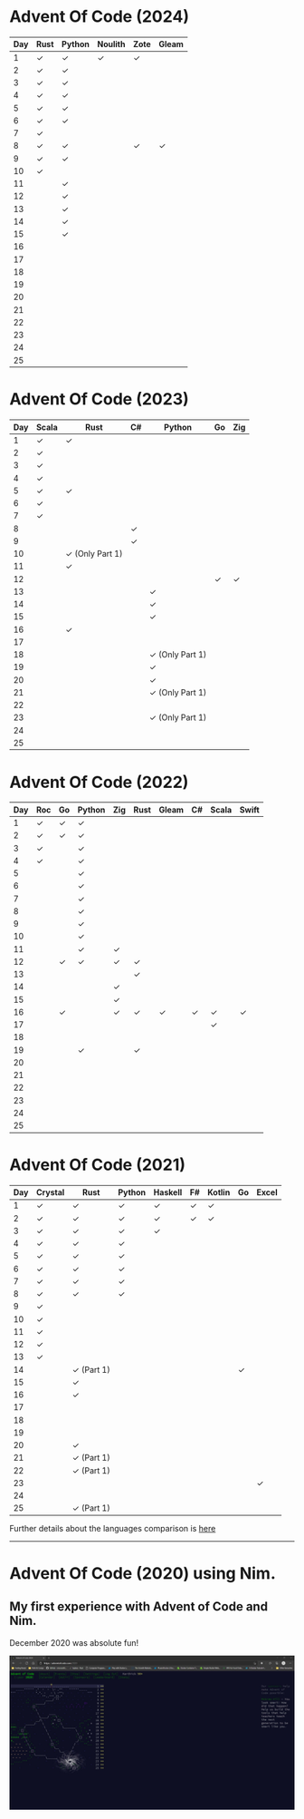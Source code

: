 # Advent Of Code (2024) 

| Day | Rust | Python | Noulith | Zote | Gleam
|-----|-----------|-----------|-----|-----------|-----------|
|  1  | &#10003;  | &#10003;  | &#10003;  | &#10003;  | |
|  2  | &#10003;  | &#10003;  | | | |
|  3  | &#10003;  | &#10003;  | | | |
|  4  | &#10003;  | &#10003;  | | | |
|  5  | &#10003;  | &#10003;  | | | |
|  6  | &#10003;  | &#10003;  | | | |
|  7  | &#10003;  | | | | |
|  8  | &#10003;  | &#10003;  |  | &#10003; |&#10003;|
|  9  | &#10003;  | &#10003;  | | | |
| 10  | &#10003;  |   | | | |
| 11  |   |  &#10003; | | | |
| 12  |   |  &#10003; | | | |
| 13  |   |  &#10003; | | | |
| 14  |   |  &#10003; | | | |
| 15  |   |  &#10003; | | | |
| 16  |   |   | | | |
| 17  |   |   | | | |
| 18  |   |   | | | |
| 19  |   |   | | | |
| 20  |   |   | | | |
| 21  |   |   | | | |
| 22  |   |   | | | |
| 23  |   |   | | | |
| 24  |   |   | | | |
| 25  |   |   | | | |



# Advent Of Code (2023) 

| Day | Scala | Rust | C# | Python | Go | Zig |
|-----|-----------|-----------|-----------|-----------|-----------|-----------|
|  1  | &#10003;  | &#10003;  |   |   |
|  2  | &#10003;  |   |   |   |   |   |
|  3  | &#10003;  |   |   |   |   |   |
|  4  | &#10003;  |   |   |   |   |   |
|  5  | &#10003;  | &#10003;  |   |   |   |   |
|  6  | &#10003;  |   |   |   |   |   |
|  7  | &#10003;  |   |   |   |   |   |
|  8  |   |   |  &#10003;  |   |   |   |
|  9  |   |   |  &#10003; |   |   |   |
| 10  |   |  &#10003; (Only Part 1)  |   |   |   |   |
| 11  |   |  &#10003; |   |   |   |   |
| 12  |   |   |   |   |  &#10003;  |  &#10003;  |
| 13  |   |   |   |  &#10003;  |   |   |
| 14  |   |   |   |  &#10003; |   |   |
| 15  |   |   |   |  &#10003; |   |   |
| 16  |   |  &#10003; |   |   |   |   |
| 17  |   |   |   |   |   |   |
| 18  |   |   |   |  &#10003; (Only Part 1) |   |   |
| 19  |   |   |   |  &#10003; |   |   |
| 20  |   |   |   |  &#10003; |   |   |
| 21  |   |   |   |  &#10003; (Only Part 1) |   |   |
| 22  |   |   |   |   |   |   |
| 23  |   |   |   |  &#10003; (Only Part 1) |   |   |
| 24  |   |   |   |   |   |   |
| 25  |   |   |   |   |   |   |


# Advent Of Code (2022) 

| Day | Roc   | Go   | Python  | Zig  | Rust | Gleam | C# | Scala | Swift |
|-----|-----------|-----------|----------|----------|----------|----------|----------|----------|----------|
|  1  | &#10003;  | &#10003;  | &#10003; |  |  |  |  |  |  |
|  2  | &#10003;  | &#10003;  | &#10003; |  |  |  |  |  |  |
|  3  | &#10003;  |   | &#10003; |  |  |  |  |  |  |
|  4  | &#10003;  |   | &#10003; |  |  |  |  |  |  |
|  5  |   |   | &#10003; |  |  |  |  |  |  |
|  6  |   |   | &#10003; |  |  |  |  |  |  |
|  7  |   |   | &#10003; |  |  |  |  |  |  |
|  8  |   |   | &#10003; |  |  |  |  |  |  |
|  9  |   |   | &#10003; |  |  |  |  |  |  |
| 10  |   |   | &#10003; |  |  |  |  |  |  |
| 11  |   |   | &#10003; | &#10003; |  |  |  |  |  |
| 12  |   |  &#10003; | &#10003; | &#10003; | &#10003; |  |  |  |  |
| 13  |   |   |  |  | &#10003; |  |  |  |  |
| 14  |   |   |  | &#10003; |  |  |  |  |  |
| 15  |   |   |  | &#10003; |  |  |  |  |  |
| 16  |   |  &#10003; |  | &#10003; | &#10003; | &#10003; | &#10003; | &#10003; | &#10003; |
| 17  |   |   |  |  |  |  |  | &#10003;  |  |
| 18  |   |   |  |  |  |  |  |  |  |
| 19  |   |   | &#10003; |  | &#10003; |  |  |  |  |
| 20  |   |   |  |  |  |  |  |  |  |
| 21  |   |   |  |  |  |  |  |  |  |
| 22  |   |   |  |  |  |  |  |  |  |
| 23  |   |   |  |  |  |  |  |  |  |
| 24  |   |   |  |  |  |  |  |  |  |
| 25  |   |   |  |  |  |  |  |  |  |

# Advent Of Code (2021) 

| Day | Crystal   | Rust      | Python   | Haskell  | F#       | Kotlin    | Go    | Excel    | 
|-----|-----------|-----------|----------|----------|----------|-----------|---------------|------------|
|  1  | &#10003;  | &#10003;  | &#10003; | &#10003; | &#10003; | &#10003;  |               |               |
|  2  | &#10003;  | &#10003;  | &#10003; | &#10003; | &#10003; | &#10003;  |               |               |
|  3  | &#10003;  | &#10003;  | &#10003; | &#10003; |          |           |               |               |
|  4  | &#10003;  | &#10003;  | &#10003; |          |          |           |               |               |
|  5  | &#10003;  | &#10003;  | &#10003; |          |          |           |               |               |
|  6  | &#10003;  | &#10003;  | &#10003; |          |          |           |               |               |
|  7  | &#10003;  | &#10003;  | &#10003; |          |          |           |               |               |
|  8  | &#10003;  | &#10003;  | &#10003; |          |          |           |               |               |
|  9  | &#10003;  |           |          |          |          |           |               |               |
| 10  | &#10003;  |           |          |          |          |           |               |               |
| 11  | &#10003;  |           |          |          |          |           |               |               |
| 12  | &#10003;  |           |          |          |          |           |               |               |
| 13  | &#10003;  |           |          |          |          |           |               |               |
| 14  |           | &#10003; (Part 1)  |          |          |          |           |    &#10003;           |               |
| 15  |           | &#10003;  |          |          |          |           |               |               |
| 16  |           | &#10003;  |          |          |          |           |               |               |
| 17  |   |   |  |               |
| 18  |   |   |  |               |
| 19  |   |   |  |               |
| 20  |   | &#10003;  |  |               |
| 21  |   | &#10003; (Part 1)  |  |               |
| 22  |   | &#10003; (Part 1)  |  |               |
| 23  |   |   |  |   |  |   |  |       &#10003;        |
| 24  |   |   |  | |  |
| 25  |   | &#10003; (Part 1)  |  | |  |


Further details about the languages comparison is [here](https://github.com/pkarthick/AdventOfCode/tree/master/2021#readme)

---

# Advent Of Code (2020) using Nim. 

## My first experience with Advent of Code and Nim. 

December 2020 was absolute fun! 

![Completed Advent of Code 2020](https://github.com/pkarthick/AdventOfCode/blob/master/2020/nim/Completed2020.jpg)
